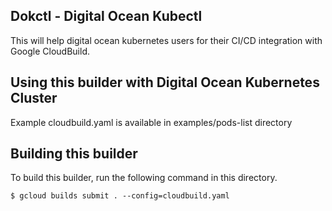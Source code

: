 ## Dokctl - Digital Ocean Kubectl

This will help digital ocean kubernetes users for their CI/CD integration with Google CloudBuild. 

## Using this builder with Digital Ocean Kubernetes Cluster

Example cloudbuild.yaml is available in examples/pods-list directory

## Building this builder

To build this builder, run the following command in this directory.

    $ gcloud builds submit . --config=cloudbuild.yaml
